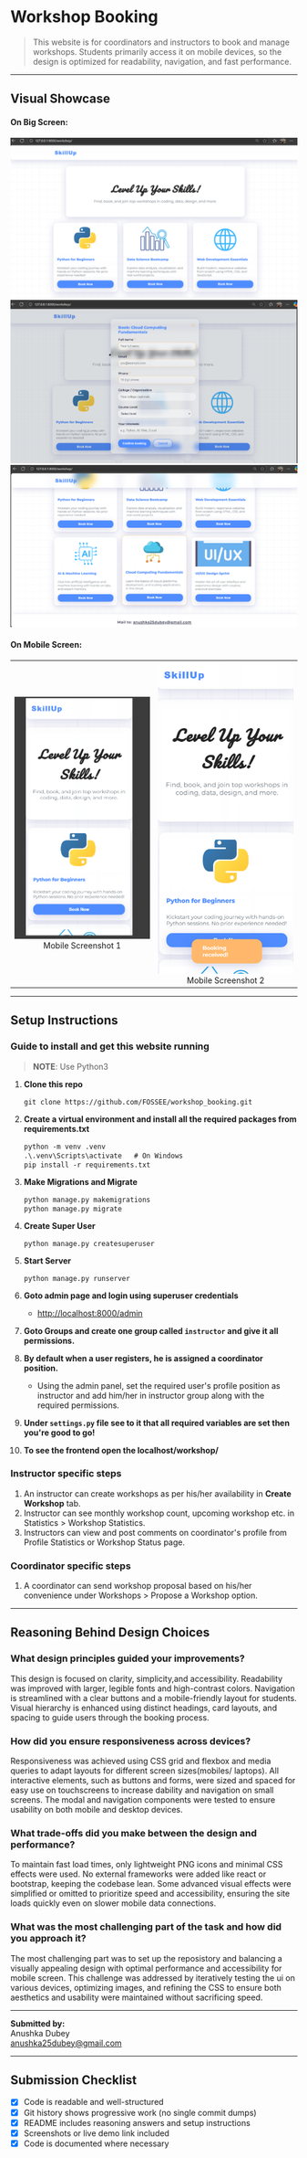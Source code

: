 # **Workshop Booking**

> This website is for coordinators and instructors to book and manage workshops. Students primarily access it on mobile devices, so the design is optimized for readability, navigation, and fast performance.

---

## Visual Showcase

#### On Big Screen:
![image](screenshots/image.png)
![image](screenshots/image-2.png)
![image](screenshots/image4.png)

#### On Mobile Screen:
<table>
  <tr>
    <td align="center"><img src="screenshots/image-1.png" width="250"><br>Mobile Screenshot 1</td>
    <td align="center"><img src="screenshots/image-3.png" width="250"><br>Mobile Screenshot 2</td>
  </tr>
</table>

---

## Setup Instructions

### Guide to install and get this website running

> __NOTE__: Use Python3 

1. **Clone this repo**
    ```
    git clone https://github.com/FOSSEE/workshop_booking.git
    ```

2. **Create a virtual environment and install all the required packages from requirements.txt**
    ```
    python -m venv .venv
    .\.venv\Scripts\activate   # On Windows
    pip install -r requirements.txt
    ```

3. **Make Migrations and Migrate**
    ```
    python manage.py makemigrations
    python manage.py migrate
    ```

4. **Create Super User**
    ```
    python manage.py createsuperuser
    ```

5. **Start Server**
    ```
    python manage.py runserver
    ```

6. **Goto admin page and login using superuser credentials**
    - [http://localhost:8000/admin](http://localhost:8000/admin)

7. **Goto Groups and create one group called `instructor` and give it all permissions.**

8. **By default when a user registers, he is assigned a coordinator position.**
    - Using the admin panel, set the required user's profile position as instructor and add him/her in instructor group along with the required permissions.

9. **Under `settings.py` file see to it that all required variables are set then you're good to go!**

10. **To see the frontend open the localhost/workshop/**
### Instructor specific steps

1. An instructor can create workshops as per his/her availability in **Create Workshop** tab.
2. Instructor can see monthly workshop count, upcoming workshop etc. in Statistics > Workshop Statistics.
3. Instructors can view and post comments on coordinator's profile from Profile Statistics or Workshop Status page.

### Coordinator specific steps

1. A coordinator can send workshop proposal based on his/her convenience under Workshops > Propose a Workshop option.

---

## Reasoning Behind Design Choices

### What design principles guided your improvements?
This design is focused on clarity, simplicity,and accessibility. Readability was improved with larger, legible fonts and high-contrast colors. Navigation is streamlined with a clear buttons and a mobile-friendly layout for students. Visual hierarchy is enhanced using distinct headings, card layouts, and spacing to guide users through the booking process.

### How did you ensure responsiveness across devices?
Responsiveness was achieved using CSS grid and flexbox and media queries to adapt layouts for different screen sizes(mobiles/ laptops). All interactive elements, such as buttons and forms, were sized and spaced for easy use on touchscreens to increase dability and navigation on small screens. The modal and navigation components were tested to ensure usability on both mobile and desktop devices.

### What trade-offs did you make between the design and performance?
To maintain fast load times, only lightweight PNG icons and minimal CSS effects were used. No external frameworks were added like react or bootstrap, keeping the codebase lean. Some advanced visual effects were simplified or omitted to prioritize speed and accessibility, ensuring the site loads quickly even on slower mobile data connections.

### What was the most challenging part of the task and how did you approach it?
The most challenging part was to set up the reposistory and balancing a visually appealing design with optimal performance and accessibility for mobile screen. This challenge was addressed by iteratively testing the ui on various devices, optimizing images, and refining the CSS to ensure both aesthetics and usability were maintained without sacrificing speed.

---

**Submitted by:**  
Anushka Dubey  
anushka25dubey@gmail.com

---

## Submission Checklist

- [x] Code is readable and well-structured
- [x] Git history shows progressive work (no single commit dumps)
- [x] README includes reasoning answers and setup instructions
- [x] Screenshots or live demo link included
- [x] Code is documented where necessary
